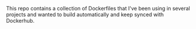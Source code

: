 This repo contains a collection of Dockerfiles that I've been using in several projects and wanted to build automatically and keep synced with Dockerhub.
